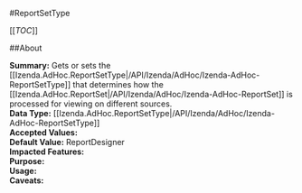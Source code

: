 #ReportSetType

[[_TOC_]]

##About

**Summary:** Gets or sets the [[Izenda.AdHoc.ReportSetType|/API/Izenda/AdHoc/Izenda-AdHoc-ReportSetType]] that determines how the [[Izenda.AdHoc.ReportSet|/API/Izenda/AdHoc/Izenda-AdHoc-ReportSet]] is processed for viewing on different sources.  
**Data Type:** [[Izenda.AdHoc.ReportSetType|/API/Izenda/AdHoc/Izenda-AdHoc-ReportSetType]]  
**Accepted Values:**   
**Default Value:** ReportDesigner  
**Impacted Features:**   
**Purpose:**   
**Usage:**   
**Caveats:**   

